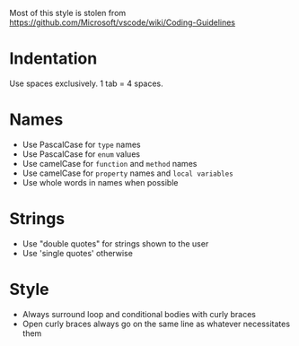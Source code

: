 Most of this style is stolen from https://github.com/Microsoft/vscode/wiki/Coding-Guidelines

# Indentation
Use spaces exclusively.  1 tab = 4 spaces.

# Names
* Use PascalCase for `type` names
* Use PascalCase for `enum` values
* Use camelCase for `function` and `method` names
* Use camelCase for `property` names and `local variables`
* Use whole words in names when possible

# Strings
* Use "double quotes" for strings shown to the user
* Use 'single quotes' otherwise

# Style
* Always surround loop and conditional bodies with curly braces
* Open curly braces always go on the same line as whatever necessitates them